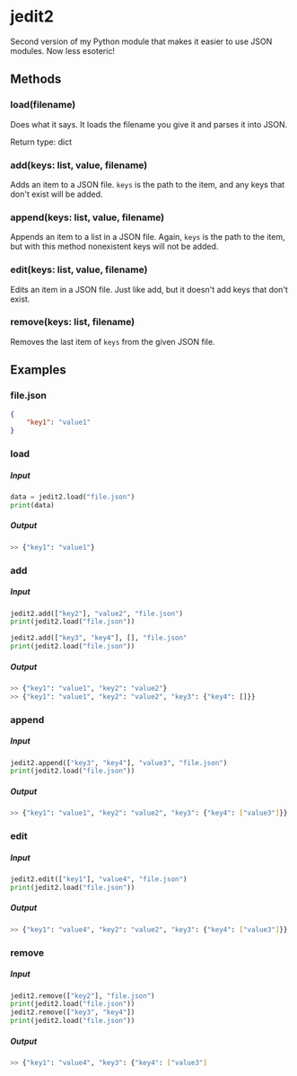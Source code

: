 # jedit2
Second version of my Python module that makes it easier to use JSON modules. Now less esoteric!

## Methods
### load(filename)
Does what it says. It loads the filename you give it and parses it into JSON.

Return type: dict

### add(keys: list, value, filename)
Adds an item to a JSON file. `keys` is the path to the item, and any keys that don't exist will be added.

### append(keys: list, value, filename)
Appends an item to a list in a JSON file. Again, `keys` is the path to the item, but with this method nonexistent keys will not be added.

### edit(keys: list, value, filename)
Edits an item in a JSON file. Just like add, but it doesn't add keys that don't exist.

### remove(keys: list, filename)
Removes the last item of `keys` from the given JSON file.

## Examples
### file.json
```json
{
	"key1": "value1"
}
```

### load
##### Input
```py
data = jedit2.load("file.json")
print(data)
```
##### Output
```BASH
>> {"key1": "value1"}
```

### add
##### Input
```py
jedit2.add(["key2"], "value2", "file.json")
print(jedit2.load("file.json"))

jedit2.add(["key3", "key4"], [], "file.json"
print(jedit2.load("file.json"))
```
##### Output
```BASH
>> {"key1": "value1", "key2": "value2"}
>> {"key1": "value1", "key2": "value2", "key3": {"key4": []}}
```

### append
##### Input
```py
jedit2.append(["key3", "key4"], "value3", "file.json")
print(jedit2.load("file.json"))
```
##### Output
```BASH
>> {"key1": "value1", "key2": "value2", "key3": {"key4": ["value3"]}}
```

### edit
##### Input
```py
jedit2.edit(["key1"], "value4", "file.json")
print(jedit2.load("file.json"))
```
##### Output
```BASH
>> {"key1": "value4", "key2": "value2", "key3": {"key4": ["value3"]}}
```

### remove
##### Input
```py
jedit2.remove(["key2"], "file.json")
print(jedit2.load("file.json"))
jedit2.remove(["key3", "key4"])
print(jedit2.load("file.json"))
```
##### Output
```BASH
>> {"key1": "value4", "key3": {"key4": ["value3"]
```